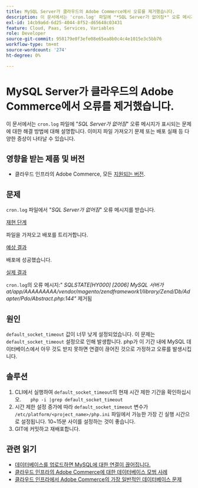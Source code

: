 ```yaml
---
title: MySQL Server가 클라우드의 Adobe Commerce​에서 오류를 제거했습니다.
description: 이 문서에서는 'cron.log' 파일에 "*SQL Server가 없어짐*" 오류 메시지가 표시되는 문제에 대한 해결 방법에 대해 설명합니다. 이미지 파일 가져오기 문제 또는 배포 실패 등 다양한 증상이 나타날 수 있습니다.
exl-id: 14cb9a6d-6d25-4044-8f52-d65648c03431
feature: Cloud, Paas, Services, Variables
role: Developer
source-git-commit: 958179e0f3efe08e65ea8b0c4c4e1015e3c5bb76
workflow-type: tm+mt
source-wordcount: '274'
ht-degree: 0%

---
```


# MySQL Server가 클라우드의 Adobe Commerce&#x200B;에서 오류를 제거했습니다.

이 문서에서는 `cron.log` 파일에 &quot;*SQL Server가 없어짐*&quot; 오류 메시지가 표시되는 문제에 대한 해결 방법에 대해 설명합니다. 이미지 파일 가져오기 문제 또는 배포 실패 등 다양한 증상이 나타날 수 있습니다.

## 영향을 받는 제품 및 버전

* 클라우드 인프라의 Adobe Commerce, 모든 [지원되는 버전](https://magento.com/sites/default/files/magento-software-lifecycle-policy.pdf).

## 문제

`cron.log` 파일에서 &quot;*SQL Server가 없어짐*&quot; 오류 메시지를 받습니다.

<u>재현 단계</u>

파일을 가져오고 배포를 트리거합니다.

<u>예상 결과</u>

배포에 성공했습니다.

<u>실제 결과</u>

`cron.log`의 오류 메시지:&quot; *SQLSTATE\[HY000\] \[2006\] MySQL 서버가 at/app/AAAAAAAAA/vendor/magento/zendframework1/library/Zend/Db/Adapter/Pdo/Abstract.php:144&quot;* 제거됨

## 원인

`default_socket_timeout` 값이 너무 낮게 설정되었습니다. 이 문제는 `default_socket_timeout` 설정으로 인해 발생합니다. php가 이 기간 내에 MySQL 데이터베이스에서 아무 것도 받지 못하면 연결이 끊어진 것으로 가정하고 오류를 발생시킵니다.

## 솔루션

1. CLI에서 실행하여 `default_socket_timeout`의 현재 시간 제한 기간을 확인하십시오.    ```    php -i |grep default_socket_timeout    ```
1. 시간 제한 설정 증가에 따라 `default_socket_timeout` 변수가 `/etc/platform/<project_name>/php.ini` 파일에서 가능한 가장 긴 실행 시간으로 설정됩니다. 10~15분 사이를 설정하는 것이 좋습니다.
1. GIT에 커밋하고 재배포합니다.

## 관련 읽기

* [데이터베이스를 업로드하면 MySQL에 대한 연결이 끊어집니다.](/help/troubleshooting/database/database-upload-loses-connection-to-mysql.md)
* [클라우드 인프라의 Adobe Commerce에 대한 데이터베이스 모범 사례](https://experienceleague.adobe.com/docs/commerce-operations/implementation-playbook/best-practices/planning/database-on-cloud.html?lang=ko)
* [클라우드 인프라에서 Adobe Commerce의 가장 일반적인 데이터베이스 문제](https://experienceleague.adobe.com/docs/commerce-operations/implementation-playbook/best-practices/maintenance/resolve-database-performance-issues.html?lang=ko)
